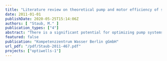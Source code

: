 ```yaml
---
title: "Literature review on theoretical pump and motor efficiency of submersible pump systems"
date: 2011-01-01
publishDate: 2020-05-25T15:14:06Z
authors: [ "Staub, M." ]
publication_types: ["4"]
abstract: "There is a significant potential for optimizing pump systems currently in use in groundwater wells. This potential lies in:  (i) the improvement in pump technology, which can yield up to ~5% more efficiency, (ii) the improvement in motor technology, which can yield up to ~3% more efficiency, with further improvements if innovations from aboveground motors are adapted, (iii)  the improvement in performance adaptability, which can be very efficient in some cases (~10-50%), but also counterproductive if not adapted to current situation (0% or even efficiency loss), and sometimes not very flexible (impeller trimming); (iv) the improvement of the system maintenance and management which may yield up to ~20% more efficiency, and which, in general, has a shorter payback time than performance adaptability options.The improvement of equipments may induce only moderate additional costs if it is done at the time of scheduled new investments, after amortization of the equipment formerly in use. Unfortunately, these expected savings are influenced by uncertainties, which can be of the same order of magnitude as the savings themselves. For instance, the determination of the optimal operation point of a pump bears uncertainties between 1% and 4% and grows with pump rotation speed (Gülich 2010). Other considerable saving potentials lie within cleaning, maintenance and smart wellfield operation with short to moderate payback times (Table 6). These potentials are however very site-specific, and difficult to estimate on a general basis. Best practices for a “smart” pumping shall include choosing equipment that fits the actual requirements of the system, operating the pumps nearest of their Best Efficiency Point, and operating the motors in an energy-efficient load range. The most obvious energy savings are those associated with improvements in the efficiency of the motor and of the pump (Shiels 1998). Such gains are often worth the added capital expenditure – although often having moderate to long payback times. However, as underlined by (Kaya, Yagmur et al. 2008), that pumps have high efficiency alone is not enough for a pump system to work in maximum efficiency. An improvement of pump technology will yield, even optimistically seen, an efficiency improvement of up to 10%, which is the potential “theoretical limit” (EC 2003). For further improvements, it is necessary to consider solutions that go beyond the pump system, since maximizing efficiency depends not only on a good pump design, but also on a good system design. Even the most efficient pump in a system that has been wrongly designed is going to be inefficient. Moreover, an efficient pump in an inefficient well is pointless. Hence, a global approach of the groundwater abstraction system is required. The optimization potentials highly depend on the site characteristics themselves, on the local demand (what distribution of the demand? what load profile?), and on the operation and maintenance history (e.g., what is the cleaning frequency of the pipes, if any?). Finally, one should not forget the primary objective of water abstraction, which is satisfying a given water demand, thus, the safety of drinking water production prevails over energy efficiency."
featured: false
publication: "Kompetenzzentrum Wasser Berlin gGmbH"
url_pdf: "/pdf/Staub-2011-467.pdf"
projects: ["optiwells-1"]
---
```


